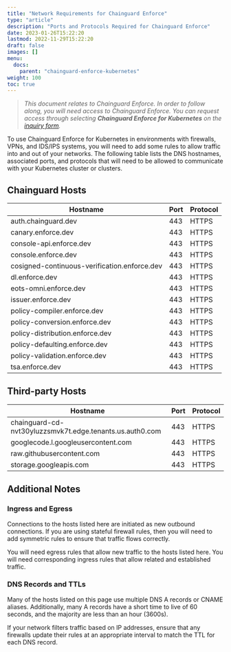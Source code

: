 ```yaml
---
title: "Network Requirements for Chainguard Enforce"
type: "article"
description: "Ports and Protocols Required for Chainguard Enforce"
date: 2023-01-26T15:22:20
lastmod: 2022-11-29T15:22:20
draft: false
images: []
menu:
  docs:
    parent: "chainguard-enforce-kubernetes"
weight: 100
toc: true
---
```


> _This document relates to Chainguard Enforce. In order to follow along, you will need access to Chainguard Enforce. You can request access through selecting **Chainguard Enforce for Kubernetes** on the [inquiry form](https://www.chainguard.dev/get-demo?utm_source=docs)._

To use Chainguard Enforce for Kubernetes in environments with firewalls, VPNs, and IDS/IPS systems, you will need to add some rules to allow traffic into and out of your networks. The following table lists the DNS hostnames, associated ports, and protocols that will need to be allowed to communicate with your Kubernetes cluster or clusters.


## Chainguard Hosts

| Hostname |Port |Protocol |
|----------|-----|---------|
| auth.chainguard.dev | 443 | HTTPS |
| canary.enforce.dev | 443 | HTTPS |
| console-api.enforce.dev | 443 | HTTPS |
| console.enforce.dev | 443 | HTTPS |
|cosigned-continuous-verification.enforce.dev | 443 | HTTPS |
| dl.enforce.dev | 443 | HTTPS |
| eots-omni.enforce.dev | 443 | HTTPS |
| issuer.enforce.dev | 443 | HTTPS |
| policy-compiler.enforce.dev | 443 | HTTPS |
| policy-conversion.enforce.dev | 443 | HTTPS |
|policy-distribution.enforce.dev | 443 | HTTPS |
| policy-defaulting.enforce.dev | 443 | HTTPS |
| policy-validation.enforce.dev | 443 | HTTPS |
| tsa.enforce.dev | 443 | HTTPS |

## Third-party Hosts
| Hostname |Port |Protocol |
|----------|-----|---------|
| chainguard-cd-nvt30yluzzsmvk7t.edge.tenants.us.auth0.com | 443 | HTTPS |
| googlecode.l.googleusercontent.com | 443 | HTTPS |
| raw.githubusercontent.com | 443 | HTTPS |
| storage.googleapis.com | 443 | HTTPS |

## Additional Notes

### Ingress and Egress 

Connections to the hosts listed here  are initiated as new outbound connections. If you are using stateful firewall rules, then you will need to add symmetric rules to ensure that traffic flows correctly.

You will need egress rules that allow new traffic to the hosts listed here. You will need corresponding ingress rules that allow related and established traffic.

### DNS Records and TTLs

Many of the hosts listed on this page use multiple DNS A records or CNAME aliases. Additionally, many A records have a short time to live of 60 seconds, and the majority are less than an hour (3600s).

If your network filters traffic based on IP addresses, ensure that any firewalls update their rules at an appropriate interval to match the TTL for each DNS record.